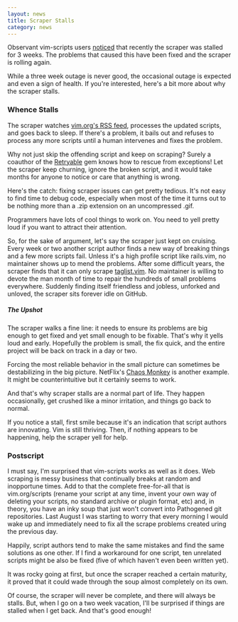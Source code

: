 ```yaml
---
layout: news
title: Scraper Stalls
category: news
---
```


Observant vim-scripts users
[noticed](https://github.com/vim-scraper/vim-scraper/issues/32)
that recently the scraper was stalled for 3 weeks.
The problems that caused this have been fixed and the scraper is rolling again.

While a three week outage is never good,
the occasional outage is expected and even a sign of health.
If you're interested, here's a bit more about why the scraper stalls.


### Whence Stalls

The scraper watches [vim.org's RSS feed](http://feed43.com/vim-scripts.xml),
processes the updated scripts, and goes back to sleep.  If there's a problem,
it bails out and refuses to process any more scripts until a human
intervenes and fixes the problem.

Why not just skip the offending script and keep on scraping?
Surely a coauthor of the
[Retryable](https://github.com/bronson/retryable)
gem knows how to rescue from exceptions!
Let the scraper keep churning, ignore the broken script,
and it would take months for anyone to notice or care that anything is wrong.

Here's the catch: fixing scraper issues can get pretty tedious.
It's not easy to find time to debug code, especially when most of the
time it turns out to be nothing more than a .zip extension
on an uncompressed .gif.

Programmers have lots of cool things to work on.
You need to yell pretty loud if you want to attract their attention.

So, for the sake of argument, let's say the scraper just kept on cruising.
Every week or two another script author finds a new way of breaking things
and a few more scripts fail.  Unless it's a high profile script like rails.vim,
no maintainer shows up to mend the problems.  After some difficult years, the scraper
finds that it can
only scrape [taglist.vim](http://www.vim.org/scripts/script.php?script_id=273).
No maintainer is willing to devote the man month of time to repair the hundreds
of small problems everywhere.
Suddenly finding itself friendless and jobless, unforked and unloved,
the scraper sits forever idle on GitHub.

##### The Upshot

The scraper walks a fine line: it needs to ensure its problems are
big enough to get fixed and yet small enough to be fixable.
That's why it yells loud and early.
Hopefully the problem is small, the fix quick, and the entire project
will be back on track in a day or two.

Forcing the most reliable behavior in the small picture can
sometimes be destabilizing in the big picture.
NetFlix's [Chaos Monkey](http://techblog.netflix.com/2010/12/5-lessons-weve-learned-using-aws.html)
is another example.  It might be counterintuitive but it certainly seems to work.

And that's why scraper stalls are a normal part of life.
They happen occasionally, get crushed like a minor irritation,
and things go back to normal.

If you notice a stall, first smile because it's an indication that
script authors are innovating.  Vim is still thriving.
Then, if nothing appears to be happening, help the scraper yell for help.


### Postscript

I must say, I'm surprised that vim-scripts works as well as it does.  Web scraping is
messy business that continually breaks at random and inopportune times.
Add to that the complete free-for-all that is vim.org/scripts
(rename your script at any time, invent your own way of deleting your scripts,
no standard archive or plugin format, etc) and, in theory, you have an inky soup that just won't
convert into Pathogened git repositories.  Last August I was starting to worry
that every morning I would wake up and immediately need to fix all the
scrape problems created uring the previous day.

Happily, script authors tend to make the same mistakes and find the same solutions as one other.
If I find a workaround for one script, ten unrelated scripts might be also be fixed (five
of which haven't even been written yet).

It was rocky going at first, but once the scraper reached a certain maturity,
it proved that it could wade through the soup almost completely on its own.

Of course, the scraper will never be complete, and there will always be stalls.
But, when I go on a two week vacation, I'll be surprised if things are
stalled when I get back.  And that's good enough!

